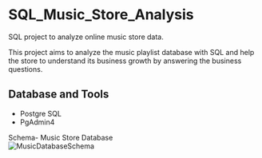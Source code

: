 # SQL_Music_Store_Analysis
SQL project to analyze online music store data.

This project aims to analyze the music playlist database with SQL and help the store to understand its business growth by answering the business questions.

## Database and Tools
* Postgre SQL
* PgAdmin4

Schema- Music Store Database  
![MusicDatabaseSchema](https://user-images.githubusercontent.com/112153548/213707717-bfc9f479-52d9-407b-99e1-e94db7ae10a3.png)
